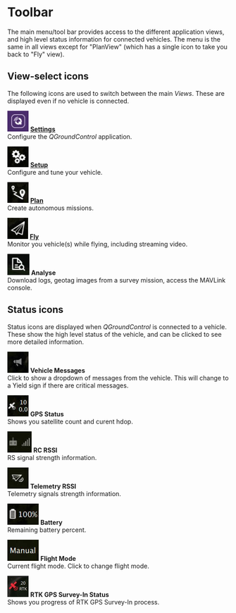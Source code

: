 # Toolbar

The main menu/tool bar provides access to the different application views, and high level status information for connected vehicles. The menu is the same in all views except for "PlanView" (which has a single icon to take you back to "Fly" view).

## View-select icons

The following icons are used to switch between the main *Views*. These are displayed even if no vehicle is connected.

![Settings view icon](../../images/toolbar/toolbar_view_select_settings.jpg) **[Settings](../SettingsView/SettingsView.md)**
<br>Configure the *QGroundControl* application.

![Setup view icon](../../images/toolbar/toolbar_view_select_setup.jpg) **[Setup](../SetupView/SetupView.md)**
<br>Configure and tune your vehicle.

![Plan view icon](../../images/toolbar/toolbar_view_select_plan.jpg) **[Plan](../PlanView/PlanView.md)**
<br>Create autonomous missions.

![Fly icon](../../images/toolbar/toolbar_view_select_fly.jpg) **[Fly](../FlyView/FlyView.md)**
<br>Monitor you vehicle(s) while flying, including streaming video.

![Analyse icon](../../images/toolbar/toolbar_view_select_analyse.jpg) **Analyse**
<br>Download logs, geotag images from a survey mission, access the MAVLink console.


## Status icons

Status icons are displayed when *QGroundControl* is connected to a vehicle. These show the high level status of the vehicle, and can be clicked to see more detailed information. 

![](../../images/toolbar/toolbar_status_message.jpg) **Vehicle Messages**
<br>Click to show a dropdown of messages from the vehicle. This will change to a Yield sign if there are critical messages.

![](../../images/toolbar/toolbar_status_gps.jpg) **GPS Status**
<br>Shows you satellite count and curent hdop.

![](../../images/toolbar/toolbar_status_rc.jpg) **RC RSSI** 
<br>RS signal strength information.

![](../../images/toolbar/toolbar_status_telemetry.jpg) **Telemetry RSSI**
<br>Telemetry signals strength information.

![](../../images/toolbar/toolbar_status_battery.jpg) **Battery**
<br>Remaining battery percent.

![](../../images/toolbar/toolbar_status_flight_mode.jpg) **Flight Mode**
<br>Current flight mode. Click to change flight mode.

![](../../images/toolbar/toolbar_status_rtk_gps.jpg) **RTK GPS Survey-In Status**
<br>Shows you progress of RTK GPS Survey-In process.
